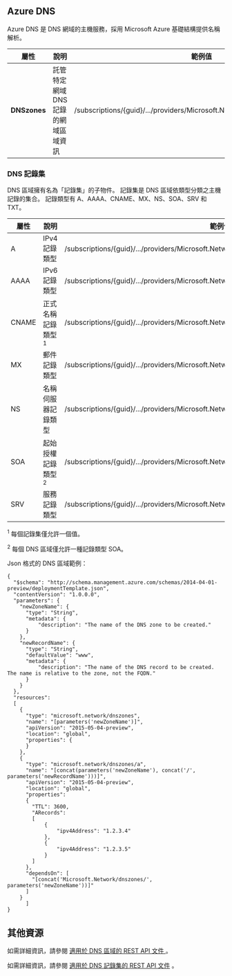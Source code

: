 ## <a name="azure-dns"></a>Azure DNS
Azure DNS 是 DNS 網域的主機服務，採用 Microsoft Azure 基礎結構提供名稱解析。

| 屬性 | 說明 | 範例值 |
| --- | --- | --- |
| **DNSzones** |託管特定網域 DNS 記錄的網域區域資訊 |/subscriptions/{guid}/.../providers/Microsoft.Network/dnszones/contoso.com" |

### <a name="dns-record-sets"></a>DNS 記錄集
DNS 區域擁有名為「記錄集」的子物件。 記錄集是 DNS 區域依類型分類之主機記錄的集合。 記錄類型有 A、AAAA、CNAME、MX、NS、SOA、SRV 和 TXT。

| 屬性 | 說明 | 範例值 |
| --- | --- | --- |
| A |IPv4 記錄類型 |/subscriptions/{guid}/.../providers/Microsoft.Network/dnszones/contoso.com/A/www |
| AAAA |IPv6 記錄類型 |/subscriptions/{guid}/.../providers/Microsoft.Network/dnszones/contoso.com/AAAA/hostrecord |
| CNAME |正式名稱記錄類型 <sup>1</sup> |/subscriptions/{guid}/.../providers/Microsoft.Network/dnszones/contoso.com/CNAME/www |
| MX |郵件記錄類型 |/subscriptions/{guid}/.../providers/Microsoft.Network/dnszones/contoso.com/MX/mail |
| NS |名稱伺服器記錄類型 |/subscriptions/{guid}/.../providers/Microsoft.Network/dnszones/contoso.com/NS/ |
| SOA |起始授權記錄類型 <sup>2</sup> |/subscriptions/{guid}/.../providers/Microsoft.Network/dnszones/contoso.com/SOA |
| SRV |服務記錄類型 |/subscriptions/{guid}/.../providers/Microsoft.Network/dnszones/contoso.com/SRV |

<sup>1</sup> 每個記錄集僅允許一個值。

<sup>2</sup> 每個 DNS 區域僅允許一種記錄類型 SOA。 

Json 格式的 DNS 區域範例：

    {
      "$schema": "http://schema.management.azure.com/schemas/2014-04-01-preview/deploymentTemplate.json",
      "contentVersion": "1.0.0.0",
      "parameters": {
        "newZoneName": {
          "type": "String",
          "metadata": {
              "description": "The name of the DNS zone to be created."
          }
        },
        "newRecordName": {
          "type": "String",
          "defaultValue": "www",
          "metadata": {
              "description": "The name of the DNS record to be created.  The name is relative to the zone, not the FQDN."
          }
        }
      },
      "resources": 
      [
        {
          "type": "microsoft.network/dnszones",
          "name": "[parameters('newZoneName')]",
          "apiVersion": "2015-05-04-preview",
          "location": "global",
          "properties": {
          }
        },
        {
          "type": "microsoft.network/dnszones/a",
          "name": "[concat(parameters('newZoneName'), concat('/', parameters('newRecordName')))]",
          "apiVersion": "2015-05-04-preview",
          "location": "global",
          "properties": 
          {
            "TTL": 3600,
            "ARecords": 
            [
                {
                    "ipv4Address": "1.2.3.4"
                },
                {
                    "ipv4Address": "1.2.3.5"
                }
            ]
          },
          "dependsOn": [
            "[concat('Microsoft.Network/dnszones/', parameters('newZoneName'))]"
          ]
        }
          ]
    }

## <a name="additional-resources"></a>其他資源
如需詳細資訊，請參閱 [適用於 DNS 區域的 REST API 文件 ](https://msdn.microsoft.com/library/azure/mt130626.aspx) 。

如需詳細資訊，請參閱 [適用於 DNS 記錄集的 REST API 文件](https://msdn.microsoft.com/library/azure/mt130627.aspx) 。

